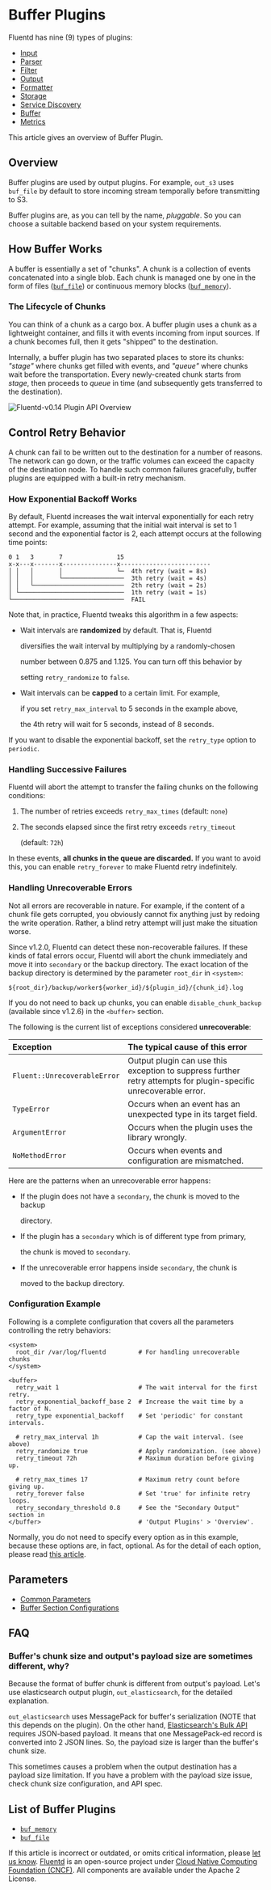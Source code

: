 # Buffer Plugins

Fluentd has nine \(9\) types of plugins:

* [Input](../input/)
* [Parser](../parser/)
* [Filter](../filter/)
* [Output](../output/)
* [Formatter](../formatter/)
* [Storage](../storage/)
* [Service Discovery](../service_discovery/)
* [Buffer](./)
* [Metrics](../metrics/)

This article gives an overview of Buffer Plugin.

## Overview

Buffer plugins are used by output plugins. For example, `out_s3` uses `buf_file` by default to store incoming stream temporally before transmitting to S3.

Buffer plugins are, as you can tell by the name, _pluggable_. So you can choose a suitable backend based on your system requirements.

## How Buffer Works

A buffer is essentially a set of "chunks". A chunk is a collection of events concatenated into a single blob. Each chunk is managed one by one in the form of files \([`buf_file`](file.md)\) or continuous memory blocks \([`buf_memory`](memory.md)\).

### The Lifecycle of Chunks

You can think of a chunk as a cargo box. A buffer plugin uses a chunk as a lightweight container, and fills it with events incoming from input sources. If a chunk becomes full, then it gets "shipped" to the destination.

Internally, a buffer plugin has two separated places to store its chunks: _"stage"_ where chunks get filled with events, and _"queue"_ where chunks wait before the transportation. Every newly-created chunk starts from _stage_, then proceeds to _queue_ in time \(and subsequently gets transferred to the destination\).

![Fluentd-v0.14 Plugin API Overview](../.gitbook/assets/fluentd-v0.14-plugin-api-overview.png)

## Control Retry Behavior

A chunk can fail to be written out to the destination for a number of reasons. The network can go down, or the traffic volumes can exceed the capacity of the destination node. To handle such common failures gracefully, buffer plugins are equipped with a built-in retry mechanism.

### How Exponential Backoff Works

By default, Fluentd increases the wait interval exponentially for each retry attempt. For example, assuming that the initial wait interval is set to 1 second and the exponential factor is 2, each attempt occurs at the following time points:

```text
0 1   3       7               15
x-x---x-------x---------------x-------------------------
│ │   │       │               └─  4th retry (wait = 8s)
│ │   │       └─────────────────  3th retry (wait = 4s)
│ │   └─────────────────────────  2th retry (wait = 2s)
│ └─────────────────────────────  1th retry (wait = 1s)
└───────────────────────────────  FAIL
```

Note that, in practice, Fluentd tweaks this algorithm in a few aspects:

* Wait intervals are **randomized** by default. That is, Fluentd

  diversifies the wait interval by multiplying by a randomly-chosen

  number between 0.875 and 1.125. You can turn off this behavior by

  setting `retry_randomize` to `false`.

* Wait intervals can be **capped** to a certain limit. For example,

  if you set `retry_max_interval` to 5 seconds in the example above,

  the 4th retry will wait for 5 seconds, instead of 8 seconds.

If you want to disable the exponential backoff, set the `retry_type` option to `periodic`.

### Handling Successive Failures

Fluentd will abort the attempt to transfer the failing chunks on the following conditions:

1. The number of retries exceeds `retry_max_times` \(default: `none`\)
2. The seconds elapsed since the first retry exceeds `retry_timeout`

   \(default: `72h`\)

In these events, **all chunks in the queue are discarded.** If you want to avoid this, you can enable `retry_forever` to make Fluentd retry indefinitely.

### Handling Unrecoverable Errors

Not all errors are recoverable in nature. For example, if the content of a chunk file gets corrupted, you obviously cannot fix anything just by redoing the write operation. Rather, a blind retry attempt will just make the situation worse.

Since v1.2.0, Fluentd can detect these non-recoverable failures. If these kinds of fatal errors occur, Fluentd will abort the chunk immediately and move it into `secondary` or the backup directory. The exact location of the backup directory is determined by the parameter `root_dir` in `<system>`:

```text
${root_dir}/backup/worker${worker_id}/${plugin_id}/{chunk_id}.log
```

If you do not need to back up chunks, you can enable `disable_chunk_backup` \(available since v1.2.6\) in the `<buffer>` section.

The following is the current list of exceptions considered **unrecoverable**:

| Exception | The typical cause of this error |
| :--- | :--- |
| `Fluent::UnrecoverableError` | Output plugin can use this exception to suppress further retry attempts for plugin-specific unrecoverable error. |
| `TypeError` | Occurs when an event has an unexpected type in its target field. |
| `ArgumentError` | Occurs when the plugin uses the library wrongly. |
| `NoMethodError` | Occurs when events and configuration are mismatched. |

Here are the patterns when an unrecoverable error happens:

* If the plugin does not have a `secondary`, the chunk is moved to the backup

  directory.

* If the plugin has a `secondary` which is of different type from primary,

  the chunk is moved to `secondary`.

* If the unrecoverable error happens inside `secondary`, the chunk is

  moved to the backup directory.

### Configuration Example

Following is a complete configuration that covers all the parameters controlling the retry behaviors:

```text
<system>
  root_dir /var/log/fluentd         # For handling unrecoverable chunks
</system>

<buffer>
  retry_wait 1                      # The wait interval for the first retry.
  retry_exponential_backoff_base 2  # Increase the wait time by a factor of N.
  retry_type exponential_backoff    # Set 'periodic' for constant intervals.

  # retry_max_interval 1h           # Cap the wait interval. (see above)
  retry_randomize true              # Apply randomization. (see above)
  retry_timeout 72h                 # Maximum duration before giving up.

  # retry_max_times 17              # Maximum retry count before giving up.
  retry_forever false               # Set 'true' for infinite retry loops.
  retry_secondary_threshold 0.8     # See the "Secondary Output" section in
</buffer>                           # 'Output Plugins' > 'Overview'.
```

Normally, you do not need to specify every option as in this example, because these options are, in fact, optional. As for the detail of each option, please read [this article](../configuration/buffer-section.md#retries-parameters).

## Parameters

* [Common Parameters](../configuration/plugin-common-parameters.md)
* [Buffer Section Configurations](../configuration/buffer-section.md)

## FAQ

### Buffer's chunk size and output's payload size are sometimes different, why?

Because the format of buffer chunk is different from output's payload. Let's use elasticsearch output plugin, `out_elasticsearch`, for the detailed explanation.

`out_elasticsearch` uses MessagePack for buffer's serialization \(NOTE that this depends on the plugin\). On the other hand, [Elasticsearch's Bulk API](https://www.elastic.co/guide/en/elasticsearch/reference/current/docs-bulk.html) requires JSON-based payload. It means that one MessagePack-ed record is converted into 2 JSON lines. So, the payload size is larger than the buffer's chunk size.

This sometimes causes a problem when the output destination has a payload size limitation. If you have a problem with the payload size issue, check chunk size configuration, and API spec.

## List of Buffer Plugins

* [`buf_memory`](memory.md)
* [`buf_file`](file.md)

If this article is incorrect or outdated, or omits critical information, please [let us know](https://github.com/fluent/fluentd-docs-gitbook/issues?state=open). [Fluentd](http://www.fluentd.org/) is an open-source project under [Cloud Native Computing Foundation \(CNCF\)](https://cncf.io/). All components are available under the Apache 2 License.

